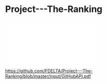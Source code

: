 # Project---The-Ranking
![](./input/GitHubApi.pdf)
https://github.com/FDELTA/Project---The-Ranking/blob/master/input/GitHubAPI.pdf 